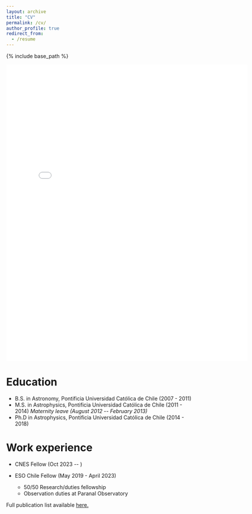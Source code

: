 ```yaml
---
layout: archive
title: "CV"
permalink: /cv/
author_profile: true
redirect_from:
  - /resume
---
```


{% include base_path %}

<embed src="{{ site.baseurl }}/List_of_publications_July24.pdf" width="650" height="800" type='application/pdf'>

Education
======
* B.S. in Astronomy, Pontificia Universidad Católica de Chile (2007 - 2011)
* M.S. in Astrophysics, Pontificia Universidad Católica de Chile (2011 - 2014)
    <i> Maternity leave (August 2012 -- February 2013) </i>
* Ph.D in Astrophysics, Pontificia Universidad Católica de Chile (2014 - 2018)

Work experience
======
* CNES Fellow (Oct 2023 -- )

* ESO Chile Fellow (May 2019 - April 2023)
  * 50/50 Research/duties fellowship
  * Observation duties at Paranal Observatory
  
Full publication list available <a href="{{ site.baseurl }}/files/List_of_publications_July24.pdf">here.</a>
